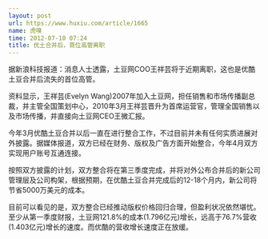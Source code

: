 ```yaml
---
layout: post
url: https://www.huxiu.com/article/1665
name: 虎嗅
time: 2012-07-10 07:24
title: 优土合并后，首位高管离职
---
```

据新浪科技报道：消息人士透露，土豆网COO王祥芸将于近期离职，这也是优酷土豆合并后流失的首位高管。

资料显示，王祥芸(Evelyn Wang)2007年加入土豆网，担任销售和市场传播副总裁，并主管全国策划中心，2010年3月王祥芸晋升为首席运营官，管理全国销售以及市场传播，并直接向土豆网CEO王微汇报。

今年3月优酷土豆合并以后一直在进行整合工作，不过目前并未有任何实质进展对外披露。据媒体报道，双方已经在财务、版权及广告方面开始整合，今年4月双方实现用户账号互通连接。

按照双方披露的计划，双方整合将在第三季度完成，并将对外公布合并后的新公司管理层及公司构架，根据预期，在优酷土豆合并完成后的12-18个月内，新公司将节省5000万美元的成本。

目前可以看见的是，双方整合已经推动版权价格回归合理，但盈利状况依然堪忧。至少从第一季度财报，土豆网121.8%的成本(1.796亿元)增长，远高于76.7%营收(1.403亿元)增长的速度。而优酷的营收增长速度正在放缓。

